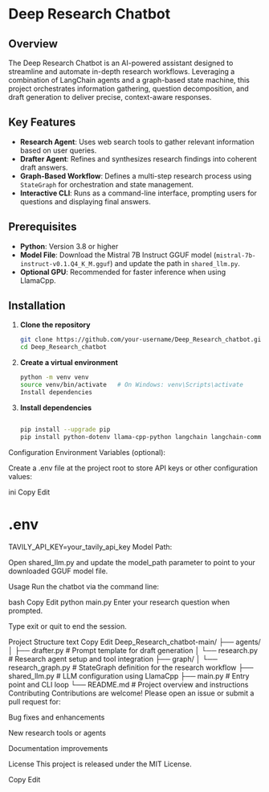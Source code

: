 # Deep Research Chatbot

## Overview

The Deep Research Chatbot is an AI-powered assistant designed to streamline and automate in-depth research workflows. Leveraging a combination of LangChain agents and a graph-based state machine, this project orchestrates information gathering, question decomposition, and draft generation to deliver precise, context-aware responses.

## Key Features

- **Research Agent**: Uses web search tools to gather relevant information based on user queries.  
- **Drafter Agent**: Refines and synthesizes research findings into coherent draft answers.  
- **Graph-Based Workflow**: Defines a multi-step research process using `StateGraph` for orchestration and state management.  
- **Interactive CLI**: Runs as a command-line interface, prompting users for questions and displaying final answers.  

## Prerequisites

- **Python**: Version 3.8 or higher  
- **Model File**: Download the Mistral 7B Instruct GGUF model (`mistral-7b-instruct-v0.1.Q4_K_M.gguf`) and update the path in `shared_llm.py`.  
- **Optional GPU**: Recommended for faster inference when using LlamaCpp.  

## Installation

1. **Clone the repository**

   ```bash
   git clone https://github.com/your-username/Deep_Research_chatbot.git
   cd Deep_Research_chatbot
2. **Create a virtual environment**

   ```bash
   python -m venv venv
   source venv/bin/activate   # On Windows: venv\Scripts\activate
   Install dependencies

3. **Install dependencies**
   ```bash

   pip install --upgrade pip
   pip install python-dotenv llama-cpp-python langchain langchain-community langgraph pydantic
Configuration
Environment Variables (optional):

Create a .env file at the project root to store API keys or other configuration values:

ini
Copy
Edit
# .env
TAVILY_API_KEY=your_tavily_api_key
Model Path:

Open shared_llm.py and update the model_path parameter to point to your downloaded GGUF model file.

Usage
Run the chatbot via the command line:

bash
Copy
Edit
python main.py
Enter your research question when prompted.

Type exit or quit to end the session.

Project Structure
text
Copy
Edit
Deep_Research_chatbot-main/
├── agents/
│   ├── drafter.py          # Prompt template for draft generation
│   └── research.py         # Research agent setup and tool integration
├── graph/
│   └── research_graph.py   # StateGraph definition for the research workflow
├── shared_llm.py           # LLM configuration using LlamaCpp
├── main.py                 # Entry point and CLI loop
└── README.md               # Project overview and instructions
Contributing
Contributions are welcome! Please open an issue or submit a pull request for:

Bug fixes and enhancements

New research tools or agents

Documentation improvements

License
This project is released under the MIT License.

Copy
Edit
